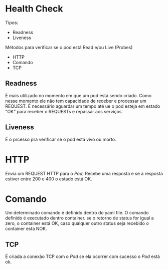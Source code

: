 # Health Check

Tipos:
* Readness
* Liveness

Métodos para verificar se o pod está Read e/ou Live (Probes)
* HTTP
* Comando
* TCP

## Readness
É mais utilizado no momento em que um pod está sendo criado.
Como nesse momento ele não tem capacidade de receber e processar um REQUEST. É necessário aguardar um tempo até ue o pod esteja em estado "OK" para receber o REQUESTs e repassar aos serviços. 

## Liveness
É o prcesso pra verificar se o pod está vivo ou morto.

# HTTP
Envia um REQUEST HTTP para o _Pod_;
Recebe uma resposta e se a resposta estiver entre 200 e 400 o estado está OK.

# Comando
Um determinado comando é definido dentro do yaml file.
O comando definido é executado dentro container. se o retorno de status for igual a zero, o container está OK, caso qualquer outro status seja recebido o container está NOK.

## TCP
É criada a conexão TCP com o _Pod_ se ela ocorrer com sucesso o _Pod_ está ok.

